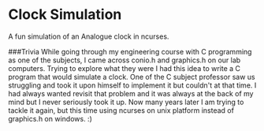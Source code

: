 # Clock Simulation

A fun simulation of an Analogue clock in ncurses.

###Trivia
While going through my engineering course with C programming as one of the subjects, I came across conio.h and graphics.h on our lab computers. Trying to explore what they were I had this idea to write a C program that would simulate a clock. One of the C subject professor saw us struggling and took it upon himself to implement it but couldn't at that time. I had always wanted revisit that problem and it was always at the back of my mind but I never seriously took it up. Now many years later I am trying to tackle it again, but this time using ncurses on unix platform instead of graphics.h on windows. :)
